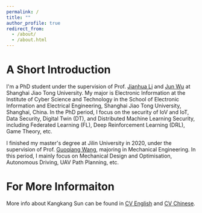```yaml
---
permalink: /
title: ""
author_profile: true
redirect_from: 
  - /about/
  - /about.html
---
```


# A Short Introduction
I'm a PhD student under the supervision of Prof. [Jianhua Li](https://infosec.sjtu.edu.cn/TeamDetail.aspx?id=9) and [Jun Wu](https://ieeexplore.ieee.org/author/37085386269) at Shanghai Jiao Tong University. My major is Electronic Information at the Institute of Cyber Science and Technology in the School of Electronic Information and Electrical Engineering, Shanghai Jiao Tong University, Shanghai, China. In the PhD period, I focus on  the security of IoV and IoT, Data Security, Digital Twin (DT), and Distributed Machine Learning Security, including Federated Learning (FL), Deep Reinforcement Learning (DRL), Game Theory, etc.

I finished my master's degree at Jilin University in 2020, under the supervision of Prof. [Guoqiang Wang](https://teachers.jlu.edu.cn/wgq), majoring in Mechanical Engineering. In this period, I mainly focus on Mechanical Design and Optimisation, Autonomous Driving, UAV Path Planning, etc.


# For More Informaiton

More info about Kangkang Sun can be found in [CV English](https://ghproxy.com/github.com/szpsunkk/kangkangsun/blob/master/files/Kangkangsun%20CV.pdf) and [CV Chinese](https://ghproxy.com/github.com/szpsunkk/kangkangsun/blob/master/files/Kangkangsun%20CV.pdf_c.pdf).
